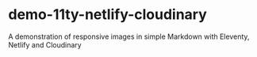 # demo-11ty-netlify-cloudinary
A demonstration of responsive images in simple Markdown with Eleventy, Netlify and Cloudinary
